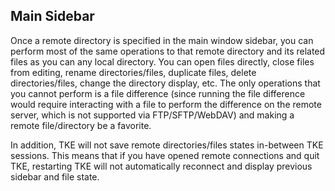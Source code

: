 ## Main Sidebar

Once a remote directory is specified in the main window sidebar, you can perform most of the same operations to that remote directory and its related files as you can any local directory.  You can open files directly, close files from editing, rename directories/files, duplicate files, delete directories/files, change the directory display, etc.  The only operations that you cannot perform is a file difference (since running the file difference would require interacting with a file to perform the difference on the remote server, which is not supported via FTP/SFTP/WebDAV) and making a remote file/directory be a favorite.

In addition, TKE will not save remote directories/files states in-between TKE sessions.  This means that if you have opened remote connections and quit TKE, restarting TKE will not automatically reconnect and display previous sidebar and file state.